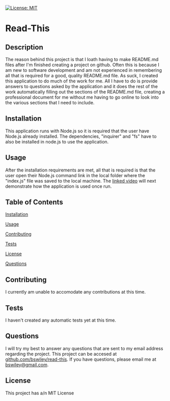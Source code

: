 [![License: MIT](https://img.shields.io/badge/License-MIT-yellow.svg)](https://opensource.org/licenses/MIT)



# Read-This

## Description
The reason behind this project is that I loath having to make README.md files after I'm finished creating a project on github. Often this is because I am new to software development and am not experienced in remembering all that is required for a good, quality README.md file. As suck, I created this application to do much of the work for me. All I have to do is provide answers to questions asked by the application and it does the rest of the work automatically filling out the sections of the README.md file, creating a professional document for me without me having to go online to look into the various sections that I need to include.

## Installation
This application runs with Node.js so it is required that the user have Node.js already installed.  The dependencies, "inquirer" and "fs"  have to also be installed in node.js to use the application.

## Usage
After the installation requirements are met, all that is required is that the user open their Node.js command link in the local folder where the "index.js" file was saved to the local machine.  The [linked video](https://drive.google.com/file/d/1RCrqV94piA4YpLO7v4cPL3puVOY7j20f/view?usp=share_link) will next demonstrate how the application is used once run. 


## Table of Contents

[Installation](#Installation)

[Usage](#Usage)

[Contributing](#Contributing)

[Tests](#Tests)

[License](#License)

[Questions](#Questions)

## Contributing
I currently am unable to accomodate any contributions at this time. 

## Tests
I haven't created any automatic tests yet at this time. 

## Questions
I will try my best to answer any questions that are sent to my email address regarding the project.  This project can be accesed at [github.com/bswiley/read-this](https://github.com/bswiley/read-this).  If you have questions, please email me at bswiley@gmail.com.
## License
This project has a/n MIT License
